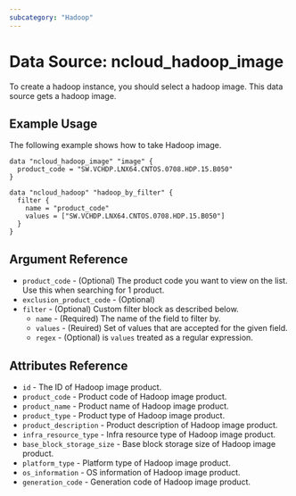 ```yaml
---
subcategory: "Hadoop"
---
```



# Data Source: ncloud_hadoop_image

To create a hadoop instance, you should select a hadoop image. This data source gets a hadoop image.

## Example Usage

The following example shows how to take Hadoop image.

```hcl
data "ncloud_hadoop_image" "image" {
  product_code = "SW.VCHDP.LNX64.CNTOS.0708.HDP.15.B050"
}

data "ncloud_hadoop" "hadoop_by_filter" {
  filter {
    name = "product_code"
    values = ["SW.VCHDP.LNX64.CNTOS.0708.HDP.15.B050"]
  }
}
```

## Argument Reference

* `product_code` - (Optional) The product code you want to view on the list. Use this when searching for 1 product.
* `exclusion_product_code` - (Optional)
* `filter` - (Optional) Custom filter block as described below.
    * `name` - (Required) The name of the field to filter by.
    * `values` - (Reuired) Set of values that are accepted for the given field.
    * `regex` - (Optional) is `values` treated as a regular expression.

## Attributes Reference

* `id` - The ID of Hadoop image product.
* `product_code` - Product code of Hadoop image product.
* `product_name` - Product name of Hadoop image product.
* `product_type` - Product type of Hadoop image product.
* `product_description` - Product description of Hadoop image product.
* `infra_resource_type` - Infra resource type of Hadoop image product.
* `base_block_storage_size` - Base block storage size of Hadoop image product.
* `platform_type` - Platform type of Hadoop image product.
* `os_information` - OS information of Hadoop image product.
* `generation_code` - Generation code of Hadoop image product.